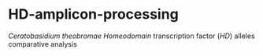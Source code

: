 # HD-amplicon-processing
_Ceratobasidium theobromae_ _Homeodomain_ transcription factor (_HD_) alleles comparative analysis
